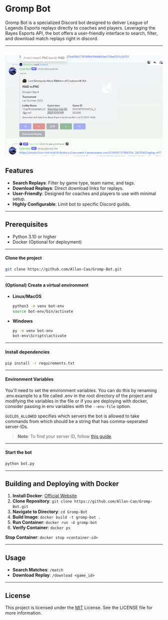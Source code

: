 
# Gromp Bot

Gromp Bot is a specialized Discord bot designed to deliver League of Legends Esports replays directly to coaches and players. Leveraging the Bayes Esports API, the bot offers a user-friendly interface to search, filter, and download match replays right in discord.

---
![Example Usage Image](example-usage.png)
---

## Features

- **Search Replays**: Filter by game type, team name, and tags.
- **Download Replays**: Direct download links for replays.
- **User-Friendly**: Designed for coaches and players to use with minimal setup.
- **Highly Configurable**: Limit bot to specific Discord guilds.

---

## Prerequisites

- Python 3.10 or higher
- Docker (Optional for deployment)

---

#### Clone the project

```bash
git clone https://github.com/Allan-Cao/Gromp-Bot.git
```

---

#### (Optional) Create a virtual environment

- **Linux/MacOS**

  ```bash
  python3 -m venv bot-env
  source bot-env/bin/activate
  ```

- **Windows**

  ```bash
  py -m venv bot-env
  bot-env\Scripts\activate
  ```

---

#### Install dependencies

```bash
pip install -r requirements.txt
```


---

#### Environment Variables

You'll need to set the environment variables. You can do this by renaming .env.example to a file called .env in the root directory of the project and modifying the variables in the file or if you are deploying with docker, consider passing in env variables with the `--env-file` option.

`GUILDS_ALLOWED` specifies which servers the bot is allowed to take commands from which should be a string that has comma-seperated server-IDs.

> **Note**: To find your server ID, follow [this guide](https://support.discord.com/hc/en-us/articles/206346498-Where-can-I-find-my-User-Server-Message-ID-).

---

#### Start the bot

```bash
python bot.py
```

---

## Building and Deploying with Docker

1. **Install Docker**: [Official Website](https://www.docker.com/get-started)
2. **Clone Repository**: `git clone https://github.com/Allan-Cao/Gromp-Bot.git`
3. **Navigate to Directory**: `cd Gromp-Bot`
4. **Build Image**: `docker build -t gromp-bot .`
5. **Run Container**: `docker run -d gromp-bot`
6. **Verify Container**: `docker ps`

**Stop Container**: `docker stop <container-id>`

---

## Usage

- **Search Matches**: `/match`
- **Download Replay**: `/download <game_id>`

---

## License

This project is licensed under the [MIT](https://choosealicense.com/licenses/mit/) License. See the LICENSE file for more information.
